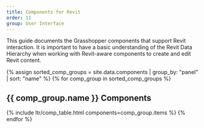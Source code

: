 ```yaml
---
title: Components for Revit
order: 11
group: User Interface
---
```


This guide documents the Grasshopper components that support Revit interaction. It is important to have a basic understanding of the Revit Data Hierarchy when working with Revit-aware components to create and edit Revit content.


{% assign sorted_comp_groups = site.data.components | group_by: "panel" | sort: "name" %}
{% for comp_group in sorted_comp_groups %}
## {{ comp_group.name }} Components
{% include ltr/comp_table.html components=comp_group.items %}
{% endfor %}
